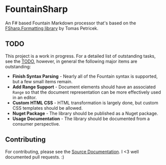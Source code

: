 # FountainSharp
An F# based Fountain Markdown processor that's based on the [FSharp.Formatting library](https://github.com/tpetricek/FSharp.Formatting) by Tomas Petricek.


## TODO

This project is a work in progress. For a detailed list of outstanding tasks, see the [TODO](Source/FountainSharp/FountainSharp.Parse/ToDo.md), however, in general the following major items are outstanding:

 * **Finish Syntax Parsing** - Nearly all of the Fountain syntax is supported, but a few small items remain.
 * **Add Range Support** - Document elements should have an associated `Range` so that the document representation can be more effectively used in an editor.
 * **Custom HTML CSS** - HTML transformation is largely done, but custom CSS templates should be allowed.
 * **Nuget Package** - The library should be published as a Nuget package.
 * **Usage Documentation** - The library should be documented from a consumer perspective.

## Contributing 
 
For contributing, please see the [Source Documentation](Source/FountainSharp/FountainSharp.Parse/Documentation.md). I <3 well documented pull requests. :)



